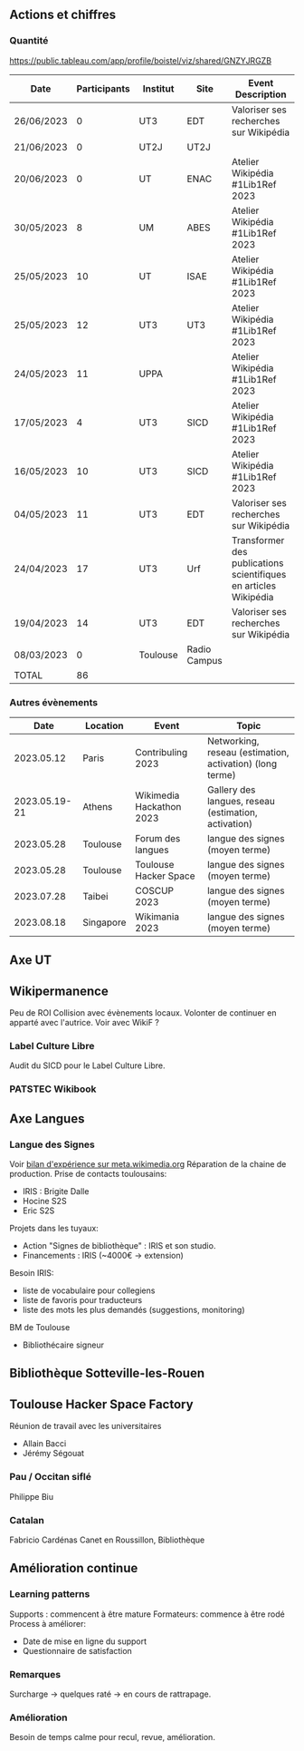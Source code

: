 
## Actions et chiffres
### Quantité
https://public.tableau.com/app/profile/boistel/viz/shared/GNZYJRGZB



| Date       | Participants | Institut | Site | Event Description                           |
|------------|--------------|----------|------|---------------------------------------------|
| 26/06/2023 | 0            | UT3      | EDT  | Valoriser ses recherches sur Wikipédia      |
| 21/06/2023 | 0            | UT2J     | UT2J |                                             |
| 20/06/2023 | 0            | UT       | ENAC | Atelier Wikipédia #1Lib1Ref 2023            |
| 30/05/2023 | 8            | UM       | ABES | Atelier Wikipédia #1Lib1Ref 2023            |
| 25/05/2023 | 10           | UT       | ISAE | Atelier Wikipédia #1Lib1Ref 2023            |
| 25/05/2023 | 12           | UT3      | UT3  | Atelier Wikipédia #1Lib1Ref 2023            |
| 24/05/2023 | 11           | UPPA     |      | Atelier Wikipédia #1Lib1Ref 2023            |
| 17/05/2023 | 4            | UT3      | SICD | Atelier Wikipédia #1Lib1Ref 2023            |
| 16/05/2023 | 10           | UT3      | SICD | Atelier Wikipédia #1Lib1Ref 2023            |
| 04/05/2023 | 11           | UT3      | EDT  | Valoriser ses recherches sur Wikipédia      |
| 24/04/2023 | 17           | UT3      | Urf  | Transformer des publications scientifiques en articles Wikipédia |
| 19/04/2023 | 14           | UT3      | EDT  | Valoriser ses recherches sur Wikipédia      |
| 08/03/2023 | 0            | Toulouse | Radio Campus |                               |
| TOTAL      | 86           |          |      |                                             |


### Autres évènements

| Date           | Location  | Event                       | Topic                              |
|----------------|-----------|-----------------------------|------------------------------------|
| 2023.05.12     | Paris     | Contribuling 2023           | Networking, reseau (estimation, activation) (long terme) |
| 2023.05.19-21  | Athens    | Wikimedia Hackathon 2023    | Gallery des langues, reseau (estimation, activation) |
| 2023.05.28     | Toulouse  | Forum des langues           | langue des signes (moyen terme)    |
| 2023.05.28     | Toulouse  | Toulouse Hacker Space       | langue des signes (moyen terme)    |
| 2023.07.28     | Taibei    | COSCUP 2023                 | langue des signes (moyen terme)    |
| 2023.08.18     | Singapore | Wikimania 2023              | langue des signes (moyen terme)    |



## Axe UT
## Wikipermanence
Peu de ROI
Collision avec évènements locaux.
Volonter de continuer en apparté avec l'autrice.
Voir avec WikiF ?

### Label Culture Libre
Audit du SICD pour le Label Culture Libre.

### PATSTEC Wikibook


## Axe Langues

### Langue des Signes
Voir [bilan d'expérience sur meta.wikimedia.org](https://meta.wikimedia.org/wiki/Lingua_Libre/SignIt/2023/Phase_1)
Réparation de la chaine de production.
Prise de contacts toulousains:
- IRIS : Brigite Dalle
- Hocine S2S
- Eric S2S

Projets dans les tuyaux:
- Action "Signes de bibliothèque" : IRIS et son studio.
- Financements : IRIS (~4000€ -> extension)

Besoin IRIS:
- liste de vocabulaire pour collegiens
- liste de favoris pour traducteurs
- liste des mots les plus demandés (suggestions, monitoring)

BM de Toulouse
- Bibliothécaire signeur

Bibliothèque Sotteville-les-Rouen
- 

Toulouse Hacker Space Factory
- 

Réunion de travail avec les universitaires
- Allain Bacci
- Jérémy Ségouat

### Pau / Occitan siflé
Philippe Biu

### Catalan
Fabricio Cardénas
Canet en Roussillon, Bibliothèque


## Amélioration continue
### Learning patterns
Supports : commencent à être mature
Formateurs: commence à être rodé
Process à améliorer:
- Date de mise en ligne du support
- Questionnaire de satisfaction

### Remarques
Surcharge -> quelques raté -> en cours de rattrapage.

### Amélioration
Besoin de temps calme pour recul, revue, amélioration.